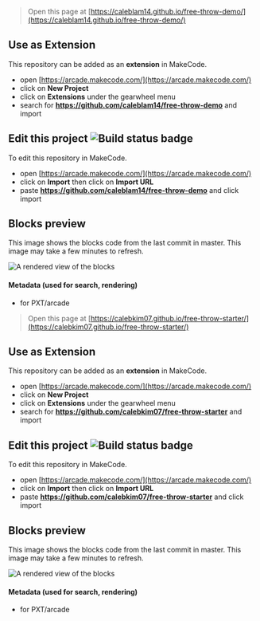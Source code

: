  


> Open this page at [https://caleblam14.github.io/free-throw-demo/](https://caleblam14.github.io/free-throw-demo/)

## Use as Extension

This repository can be added as an **extension** in MakeCode.

* open [https://arcade.makecode.com/](https://arcade.makecode.com/)
* click on **New Project**
* click on **Extensions** under the gearwheel menu
* search for **https://github.com/caleblam14/free-throw-demo** and import

## Edit this project ![Build status badge](https://github.com/caleblam14/free-throw-demo/workflows/MakeCode/badge.svg)

To edit this repository in MakeCode.

* open [https://arcade.makecode.com/](https://arcade.makecode.com/)
* click on **Import** then click on **Import URL**
* paste **https://github.com/caleblam14/free-throw-demo** and click import

## Blocks preview

This image shows the blocks code from the last commit in master.
This image may take a few minutes to refresh.

![A rendered view of the blocks](https://github.com/caleblam14/free-throw-demo/raw/master/.github/makecode/blocks.png)

#### Metadata (used for search, rendering)

* for PXT/arcade
<script src="https://makecode.com/gh-pages-embed.js"></script><script>makeCodeRender("{{ site.makecode.home_url }}", "{{ site.github.owner_name }}/{{ site.github.repository_name }}");</script>



> Open this page at [https://calebkim07.github.io/free-throw-starter/](https://calebkim07.github.io/free-throw-starter/)

## Use as Extension

This repository can be added as an **extension** in MakeCode.

* open [https://arcade.makecode.com/](https://arcade.makecode.com/)
* click on **New Project**
* click on **Extensions** under the gearwheel menu
* search for **https://github.com/calebkim07/free-throw-starter** and import

## Edit this project ![Build status badge](https://github.com/calebkim07/free-throw-starter/workflows/MakeCode/badge.svg)

To edit this repository in MakeCode.

* open [https://arcade.makecode.com/](https://arcade.makecode.com/)
* click on **Import** then click on **Import URL**
* paste **https://github.com/calebkim07/free-throw-starter** and click import

## Blocks preview

This image shows the blocks code from the last commit in master.
This image may take a few minutes to refresh.

![A rendered view of the blocks](https://github.com/calebkim07/free-throw-starter/raw/master/.github/makecode/blocks.png)

#### Metadata (used for search, rendering)

* for PXT/arcade
<script src="https://makecode.com/gh-pages-embed.js"></script><script>makeCodeRender("{{ site.makecode.home_url }}", "{{ site.github.owner_name }}/{{ site.github.repository_name }}");</script>
